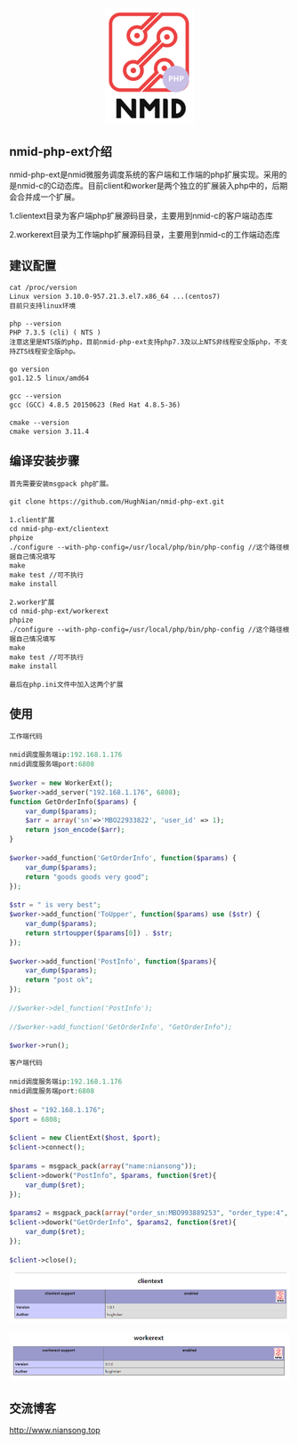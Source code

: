 <div align="center">
    <a href="http://www.niansong.top"><img src="https://raw.githubusercontent.com/HughNian/nmid-php-ext/master/logo/nmid_php_ext_logo.png" alt="nmid Logo" width="160"></a>
</div>

## nmid-php-ext介绍

nmid-php-ext是nmid微服务调度系统的客户端和工作端的php扩展实现。采用的是nmid-c的C动态库。目前client和worker是两个独立的扩展装入php中的，后期会合并成一个扩展。

1.clientext目录为客户端php扩展源码目录，主要用到nmid-c的客户端动态库     

2.workerext目录为工作端php扩展源码目录，主要用到nmid-c的工作端动态库         


## 建议配置

```
cat /proc/version
Linux version 3.10.0-957.21.3.el7.x86_64 ...(centos7)
目前只支持linux环境

php --version
PHP 7.3.5 (cli) ( NTS )
注意这里是NTS版的php，目前nmid-php-ext支持php7.3及以上NTS非线程安全版php，不支持ZTS线程安全版php。

go version
go1.12.5 linux/amd64

gcc --version
gcc (GCC) 4.8.5 20150623 (Red Hat 4.8.5-36)

cmake --version
cmake version 3.11.4

```

## 编译安装步骤

```
首先需要安装msgpack php扩展。

git clone https://github.com/HughNian/nmid-php-ext.git

1.client扩展
cd nmid-php-ext/clientext
phpize
./configure --with-php-config=/usr/local/php/bin/php-config //这个路径根据自己情况填写
make
make test //可不执行
make install

2.worker扩展
cd nmid-php-ext/workerext
phpize
./configure --with-php-config=/usr/local/php/bin/php-config //这个路径根据自己情况填写
make
make test //可不执行
make install

最后在php.ini文件中加入这两个扩展

```

## 使用

```php
工作端代码

nmid调度服务端ip:192.168.1.176
nmid调度服务端port:6808

$worker = new WorkerExt();
$worker->add_server("192.168.1.176", 6808);
function GetOrderInfo($params) {
    var_dump($params);
    $arr = array('sn'=>'MBO22933822', 'user_id' => 1);
    return json_encode($arr);
}

$worker->add_function('GetOrderInfo', function($params) {
    var_dump($params);
    return "goods goods very good";
});

$str = " is very best";
$worker->add_function('ToUpper', function($params) use ($str) {
    var_dump($params);
    return strtoupper($params[0]) . $str;
});

$worker->add_function('PostInfo', function($params){
    var_dump($params);
    return "post ok";
});

//$worker->del_function('PostInfo');

//$worker->add_function('GetOrderInfo', "GetOrderInfo");

$worker->run();

```

```php
客户端代码

nmid调度服务端ip:192.168.1.176
nmid调度服务端port:6808

$host = "192.168.1.176";
$port = 6808;

$client = new ClientExt($host, $port);
$client->connect();

$params = msgpack_pack(array("name:niansong"));
$client->dowork("PostInfo", $params, function($ret){
	var_dump($ret);
});

$params2 = msgpack_pack(array("order_sn:MBO993889253", "order_type:4", "fenxiao:2288"));
$client->dowork("GetOrderInfo", $params2, function($ret){
	var_dump($ret);
});

$client->close();

```

<div align="center">
    <a href="http://www.niansong.top"><img src="https://raw.githubusercontent.com/HughNian/nmid-php-ext/master/logo/clientext_logo.png" alt="clientext"></a>
</div>
<br>
<div align="center">
    <a href="http://www.niansong.top"><img src="https://raw.githubusercontent.com/HughNian/nmid-php-ext/master/logo/workerext_logo.png" alt="workerext"></a>
</div>


## 交流博客

http://www.niansong.top
